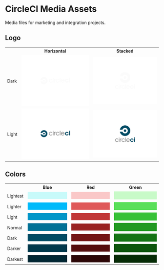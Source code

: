 CircleCI Media Assets
=====

Media files for marketing and integration projects.

Logo
---

<table>
  <tr>
    <th></th>
    <th>Horizontal</th>
    <th>Stacked</th>
  </tr>
  <tr>
    <td>Dark</td>
    <td><img src="logo/build/horizontal_dark.1.png"/></td>
    <td><img src="logo/build/stacked_dark.1.png"/></td>
  </tr>
  <tr>
    <td>Light</td>
    <td><img src="logo/build/horizontal_light.1.png"/></td>
    <td><img src="logo/build/stacked_light.1.png"/></td>
  </tr>
</table>

Colors
---

<table>
  <tr>
    <th></th>
    <th>Blue</th>
    <th>Red</th>
    <th>Green</th>
  </tr>
  <tr>
    <td>Lightest</td>
    <td>
      <img src="color/blue/blueLightest.png"/>
    </td>
    <td>
      <img src="color/red/redLightest.png"/>
    </td>
    <td>
      <img src="color/green/greenLightest.png"/>
    </td>
  </tr>
  <tr>
    <td>Lighter</td>
    <td>
      <img src="color/blue/blueLighter.png"/>
    </td>
    <td>
      <img src="color/red/redLighter.png"/>
    </td>
    <td>
      <img src="color/green/greenLighter.png"/>
    </td>
  </tr>
  <tr>
    <td>Light</td>
    <td>
      <img src="color/blue/blueLight.png"/>
    </td>
    <td>
      <img src="color/red/redLight.png"/>
    </td>
    <td>
      <img src="color/green/greenLight.png"/>
    </td>
  </tr>
  <tr>
    <td>Normal</td>
    <td>
      <img src="color/blue/blue.png"/>
    </td>
    <td>
      <img src="color/red/red.png"/>
    </td>
    <td>
      <img src="color/green/green.png"/>
    </td>
  </tr>
  <tr>
    <td>Dark</td>
    <td>
      <img src="color/blue/blueDark.png"/>
    </td>
    <td>
      <img src="color/red/redDark.png"/>
    </td>
    <td>
      <img src="color/green/greenDark.png"/>
    </td>
  </tr>
  <tr>
    <td>Darker</td>
    <td>
      <img src="color/blue/blueDarker.png"/>
    </td>
    <td>
      <img src="color/red/redDarker.png"/>
    </td>
    <td>
      <img src="color/green/greenDarker.png"/>
    </td>
  </tr>
  <tr>
    <td>Darkest</td>
    <td>
      <img src="color/blue/blueDarkest.png"/>
    </td>
    <td>
      <img src="color/red/redDarkest.png"/>
    </td>
    <td>
      <img src="color/green/greenDarkest.png"/>
    </td>
  </tr>
</table>
